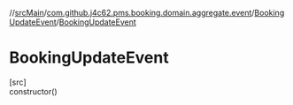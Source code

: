//[srcMain](../../../index.md)/[com.github.j4c62.pms.booking.domain.aggregate.event](../index.md)/[BookingUpdateEvent](index.md)/[BookingUpdateEvent](-booking-update-event.md)

# BookingUpdateEvent

[src]\
constructor()